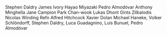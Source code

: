 Stephen Daldry
James Ivory
Hayao Miyazaki
Pedro Almodóvar
Anthony Minghella
Jane Campion
Park Chan-wook
Lukas Dhont
Gints Zilbalodis
Nicolas Winding Refn
Alfred Hitchcock
Xavier Dolan
Michael Haneke, Volker Schlöndorff, Stephen Daldry, Luca Guadagnino, Luis Bunuel, Pedro Almodóvar
